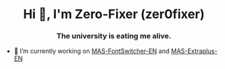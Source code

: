 <h1 align="center">Hi 👋, I'm Zero-Fixer (zer0fixer)</h1>
<h3 align="center">The university is eating me alive.</h3>

- 🔭 I’m currently working on [MAS-FontSwitcher-EN](https://github.com/Zero-Fixer/MAS-FontSwitcher-EN) and [MAS-Extraplus-EN](https://github.com/Zero-Fixer/MAS-Extraplus-EN)


<!---
Zero-Fixer/zer0fixer is a ✨ special ✨ repository because its `README.md` (this file) appears on your GitHub profile.
You can click the Preview link to take a look at your changes.
--->
